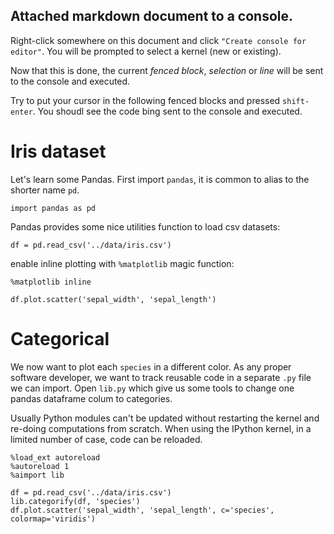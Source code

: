 ## Attached markdown document to a console. 


Right-click somewhere on this document and click `"Create console for editor"`.
You will be prompted to select a kernel (new or existing). 

Now that this is done, the current  _fenced block_,  _selection_ or _line_ will be sent to the console and executed.

Try to put your cursor in the following fenced blocks and pressed `shift-enter`.
You shoudl see the code bing sent to the console and executed.

# Iris dataset

Let's learn some Pandas. First import `pandas`, it is common to alias to the shorter name `pd`. 

```
import pandas as pd
```

Pandas provides some nice utilities function to load csv datasets:

```
df = pd.read_csv('../data/iris.csv')
```

enable inline plotting with `%matplotlib` magic function:

```
%matplotlib inline
```

```
df.plot.scatter('sepal_width', 'sepal_length')
```

# Categorical

We now want to plot each `species` in a different color. 
As any proper software developer, we want to track reusable code in a separate `.py` file we can import. Open `lib.py` which give us some tools to change one pandas dataframe colum to categories.

Usually Python modules can't be updated without restarting the kernel and re-doing computations from scratch. When using the IPython kernel, in a limited number of case, code can be reloaded. 

```
%load_ext autoreload
%autoreload 1
%aimport lib
```

```
df = pd.read_csv('../data/iris.csv')
lib.categorify(df, 'species')
df.plot.scatter('sepal_width', 'sepal_length', c='species', colormap='viridis')
```